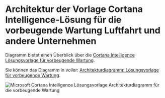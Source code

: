 <properties
    pageTitle="Architektur der vorbeugende Wartung | Microsoft Azure"
    description="Architekturdiagramm Cortana Intelligence-Projektmappenvorlage für vorbeugende Wartung Luftfahrt, Dienstprogramme, Transport"
    services="cortana-analytics"
    documentationCenter=""
    authors="garyericson"
    manager="jhubbard"
    editor="cgronlun"/>

<tags
    ms.service="cortana-analytics"
    ms.workload="data-services"
    ms.tgt_pltfrm="na"
    ms.devlang="na"
    ms.topic="article"
    ms.date="08/19/2016"
    ms.author="garye" />

# <a name="architecture-of-the-cortana-intelligence-solution-template-for-predictive-maintenance-in-aerospace-and-other-businesses"></a>Architektur der Vorlage Cortana Intelligence-Lösung für die vorbeugende Wartung Luftfahrt und andere Unternehmen

Diagramm bietet einen Überblick über die [Cortana Intelligence Lösungsvorlage für vorbeugende Wartung](https://gallery.cortanaanalytics.com/SolutionTemplate/Predictive-Maintenance-for-Aerospace-1).

Sie können das Diagramm in voller: [Architekturdiagramm: Lösungsvorlage für vorbeugende Wartung](http://download.microsoft.com/download/1/9/B/19B815F0-D1B0-4F67-AED3-A40544225FD1/ca-topologies-maintenance-prediction.png).

![Microsoft Cortana Intelligence Lösungsvorlage Architekturdiagramm für die vorbeugende Wartung][image]

[image]: ./media/cortana-analytics-architecture-predictive-maintenance/ca-topologies-maintenance-prediction.png
